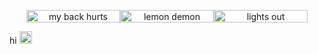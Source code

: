<p float="left">
<center> <img src="https://images2.imgbox.com/5f/cc/gqyirNIW_o.gif" width="150px" height="20px" title="my back hurts"><img src="https://images2.imgbox.com/23/4d/C8P6mt20_o.gif" width="150px" height="20px" title="lemon demon"><img src="https://images2.imgbox.com/ed/a8/VC3AracG_o.gif" width="150px" height="20px" title="lights out"> </center>
</p>

hi <img src="https://images2.imgbox.com/fa/19/vWhkPrPH_o.gif" width="20px" height="20px">
